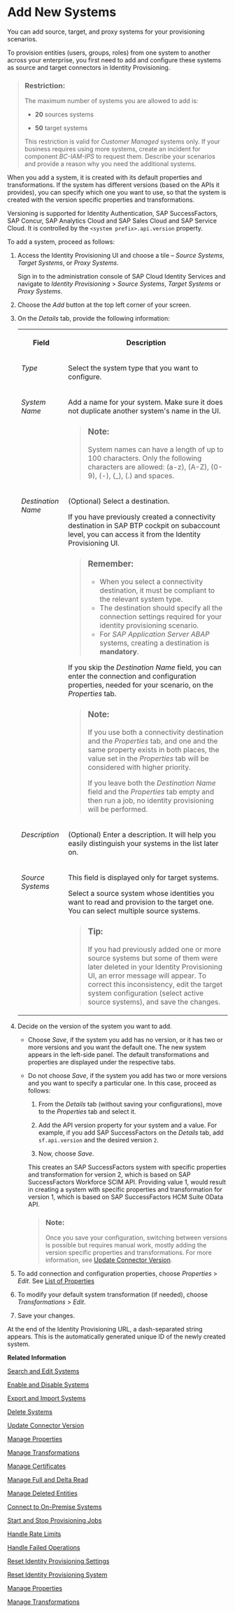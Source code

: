 <!-- loiobd214dcbdd824834b34045c13f1508e2 -->

# Add New Systems

You can add source, target, and proxy systems for your provisioning scenarios.

To provision entities \(users, groups, roles\) from one system to another across your enterprise, you first need to add and configure these systems as source and target connectors in Identity Provisioning.

> ### Restriction:  
> The maximum number of systems you are allowed to add is:
> 
> -   **20** sources systems
> 
> -   **50** target systems
> 
> 
> This restriction is valid for *Customer Managed* systems only. If your business requires using more systems, create an incident for component *BC-IAM-IPS* to request them. Describe your scenarios and provide a reason why you need the additional systems.

When you add a system, it is created with its default properties and transformations. If the system has different versions \(based on the APIs it provides\), you can specify which one you want to use, so that the system is created with the version specific properties and transformations.

Versioning is supported for Identity Authentication, SAP SuccessFactors, SAP Concur, SAP Analytics Cloud and SAP Sales Cloud and SAP Service Cloud. It is controlled by the `<system prefix>.api.version` property.

To add a system, proceed as follows:

1.  Access the Identity Provisioning UI and choose a tile – *Source Systems*, *Target Systems*, or *Proxy Systems*.

    Sign in to the administration console of SAP Cloud Identity Services and navigate to *Identity Provisioning* \> *Source Systems*, *Target Systems* or *Proxy Systems*.

2.  Choose the *Add* button at the top left corner of your screen.

3.  On the *Details* tab, provide the following information:


    <table>
    <tr>
    <th valign="top">

    Field
    
    </th>
    <th valign="top">

    Description
    
    </th>
    </tr>
    <tr>
    <td valign="top">
    
    *Type* 
    
    </td>
    <td valign="top">
    
    Select the system type that you want to configure.
    
    </td>
    </tr>
    <tr>
    <td valign="top">
    
    *System Name* 
    
    </td>
    <td valign="top">
    
    Add a name for your system. Make sure it does not duplicate another system's name in the UI.

    > ### Note:  
    > System names can have a length of up to 100 characters. Only the following characters are allowed: \(a-z\), \(A-Z\), \(0-9\), \(-\), \(\_\), \(.\) and spaces.


    
    </td>
    </tr>
    <tr>
    <td valign="top">
    
    *Destination Name* 
    
    </td>
    <td valign="top">
    
    \(Optional\) Select a destination.

    If you have previously created a connectivity destination in SAP BTP cockpit on subaccount level, you can access it from the Identity Provisioning UI.

    > ### Remember:  
    > -   When you select a connectivity destination, it must be compliant to the relevant system type.
    > -   The destination should specify all the connection settings required for your identity provisioning scenario.
    > -   For *SAP Application Server ABAP* systems, creating a destination is **mandatory**.

    If you skip the *Destination Name* field, you can enter the connection and configuration properties, needed for your scenario, on the *Properties* tab.

    > ### Note:  
    > If you use both a connectivity destination and the *Properties* tab, and one and the same property exists in both places, the value set in the *Properties* tab will be considered with higher priority.
    > 
    > If you leave both the *Destination Name* field and the *Properties* tab empty and then run a job, no identity provisioning will be performed.


    
    </td>
    </tr>
    <tr>
    <td valign="top">
    
    *Description* 
    
    </td>
    <td valign="top">
    
    \(Optional\) Enter a description. It will help you easily distinguish your systems in the list later on.
    
    </td>
    </tr>
    <tr>
    <td valign="top">
    
    *Source Systems*
    
    </td>
    <td valign="top">
    
    This field is displayed only for target systems.

    Select a source system whose identities you want to read and provision to the target one. You can select multiple source systems.

    > ### Tip:  
    > If you had previously added one or more source systems but some of them were later deleted in your Identity Provisioning UI, an error message will appear. To correct this inconsistency, edit the target system configuration \(select active source systems\), and save the changes.


    
    </td>
    </tr>
    </table>
    
4.  Decide on the version of the system you want to add.

    -   Choose *Save*, if the system you add has no version, or it has two or more versions and you want the default one. The new system appears in the left-side panel. The default transformations and properties are displayed under the respective tabs.

    -   Do not choose *Save*, if the system you add has two or more versions and you want to specify a particular one. In this case, proceed as follows:

        1.  From the *Details* tab \(without saving your configurations\), move to the *Properties* tab and select it.

        2.  Add the API version property for your system and a value. For example, if you add SAP SuccessFactors on the *Details* tab, add `sf.api.version` and the desired version `2`.

        3.  Now, choose *Save*.


        This creates an SAP SuccessFactors system with specific properties and transformation for version 2, which is based on SAP SuccessFactors Workforce SCIM API. Providing value 1, would result in creating a system with specific properties and transformation for version 1, which is based on SAP SuccessFactors HCM Suite OData API.

        > ### Note:  
        > Once you save your configuration, switching between versions is possible but requires manual work, mostly adding the version specific properties and transformations. For more information, see [Update Connector Version](update-connector-version-8558733.md).


5.  To add connection and configuration properties, choose *Properties* \> *Edit*. See [List of Properties](../list-of-properties-d6f3577.md)

6.  To modify your default system transformation \(if needed\), choose *Transformations* \> *Edit*.

7.  Save your changes.


At the end of the Identity Provisioning URL, a dash-separated string appears. This is the automatically generated unique ID of the newly created system.

**Related Information**  


[Search and Edit Systems](search-and-edit-systems-68a02be.md "You can search and edit source, target, and proxy systems in the Identity Provisioning user interface.")

[Enable and Disable Systems](enable-and-disable-systems-89da372.md "You can enable and disable source and target systems in Identity Provisioning.")

[Export and Import Systems](export-and-import-systems-1de7de0.md "You can export and import source, target and proxy systems in Identity Provisioning.")

[Delete Systems](delete-systems-3a37213.md "You can delete a source, target, or proxy system from Identity Provisioning.")

[Update Connector Version](update-connector-version-8558733.md "Update a connector version to allow your provisioning system to use a new API.")

[Manage Properties](manage-properties-4e2bc9d.md "You can add, delete and modify properties for a system in Identity Provisioning.")

[Manage Transformations](manage-transformations-2d0fbe5.md "You can manage transformations with graphical and JSON text editor. Regardless of which one you choose, the following initial steps are the same.")

[Manage Certificates](manage-certificates-86d06a0.md "Identity Provisioning supports certificate-based authentication for secure communication with the provisioning systems (connectors) provided by the service.")

[Manage Full and Delta Read](manage-full-and-delta-read-b7f817c.md "When you set up your systems and start a scheduled provisioning task, the standard behavior of the process reads all the entities from the source system. This mode prevents data loss and always keeps your target system synchronized with the source. However, it may take a long time for every job to be executed.")

[Manage Deleted Entities](manage-deleted-entities-3d6bdf1.md "Manage deletion of entities (users or groups) in the target system after they have been deleted from the source system.")

[Connect to On-Premise Systems](connect-to-on-premise-systems-3f1cac2.md "Set up the connection to on-premise systems when your Identity Provisioning bundle or standalone tenant is running on the infrastructure of SAP Cloud Identity Services.")

[Start and Stop Provisioning Jobs](start-and-stop-provisioning-jobs-531a261.md "You can start and stop a provisioning job from the Identity Provisioning user interface (UI) or from an API client by using the Identity Provisioning tenant admin API.")

[Handle Rate Limits](handle-rate-limits-15f7f23.md "Identity Provisioning APIs implement rate limits to control the number of incoming requests for a given time.")

[Handle Failed Operations](handle-failed-operations-0382a0c.md "In certain cases, you can set a retry for a failed operation due to an occurred exception.")

[Reset Identity Provisioning Settings](reset-identity-provisioning-settings-8c7ba9a.md "Resetting your provisioning settings will delete all provisioning systems configured for your tenant, along with the related job execution logs.")

[Reset Identity Provisioning System](reset-identity-provisioning-system-0bc1e53.md "Resetting an Identity Provisioning system (source or target) deletes all Identity Provisioning operational data.")

[Manage Properties](manage-properties-4e2bc9d.md "You can add, delete and modify properties for a system in Identity Provisioning.")

[Manage Transformations](manage-transformations-2d0fbe5.md "You can manage transformations with graphical and JSON text editor. Regardless of which one you choose, the following initial steps are the same.")

